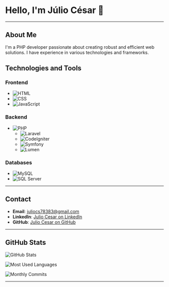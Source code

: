 # Hello, I'm Júlio César 👋

---

## About Me
I'm a PHP developer passionate about creating robust and efficient web solutions. I have experience in various technologies and frameworks.

## Technologies and Tools
### Frontend
- ![HTML](https://img.shields.io/badge/-HTML-E34F26?style=flat-square&logo=html5&logoColor=white)
- ![CSS](https://img.shields.io/badge/-CSS-1572B6?style=flat-square&logo=css3&logoColor=white)
- ![JavaScript](https://img.shields.io/badge/-JavaScript-F7DF1E?style=flat-square&logo=javascript&logoColor=black)

### Backend
- ![PHP](https://img.shields.io/badge/-PHP-777BB4?style=flat-square&logo=php&logoColor=white)
  - ![Laravel](https://img.shields.io/badge/-Laravel-FF2D20?style=flat-square&logo=laravel&logoColor=white)
  - ![CodeIgniter](https://img.shields.io/badge/-CodeIgniter-EF4223?style=flat-square&logo=codeigniter&logoColor=white)
  - ![Symfony](https://img.shields.io/badge/-Symfony-000000?style=flat-square&logo=symfony&logoColor=white)
  - ![Lumen](https://img.shields.io/badge/-Lumen-E74430?style=flat-square&logo=lumen&logoColor=white)

### Databases
- ![MySQL](https://img.shields.io/badge/-MySQL-4479A1?style=flat-square&logo=mysql&logoColor=white)
- ![SQL Server](https://img.shields.io/badge/-SQL%20Server-CC2927?style=flat-square&logo=microsoft-sql-server&logoColor=white)

---

## Contact
- **Email**: [juliocs78383@gmail.com](mailto:juliocs78383@gmail.com)
- **LinkedIn**: [Julio Cesar on LinkedIn](https://linkedin.com/in/julio-cesar-70938bb0)
- **GitHub**: [Julio Cesar on GitHub](https://github.com/nego1993)

---

## GitHub Stats
![GitHub Stats](https://github-readme-stats.vercel.app/api?username=nego1993&show_icons=true&theme=radical)

![Most Used Languages](https://github-readme-stats.vercel.app/api/top-langs/?username=nego1993&layout=compact&theme=radical)

![Monthly Commits](https://github-readme-streak-stats.herokuapp.com/?user=nego1993&theme=radical)

---

